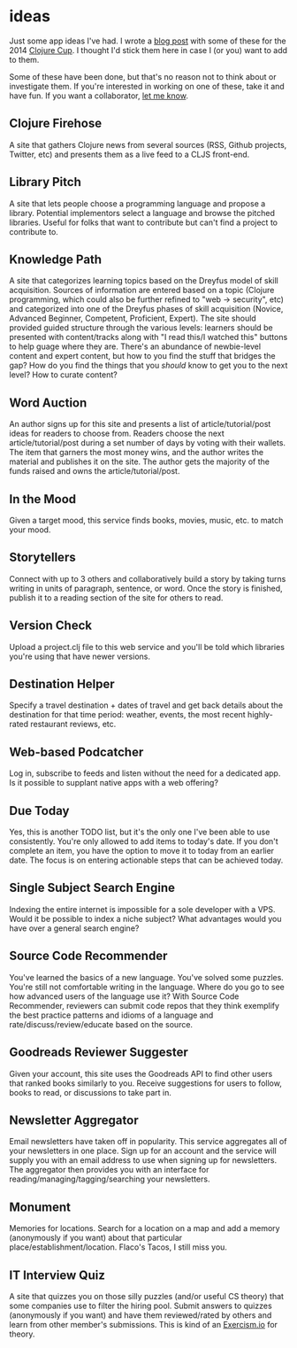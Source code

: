 ideas
=====

Just some app ideas I've had.  I wrote a [blog post](http://inchingforward.blogspot.com/2014/08/2014-clojure-cup-ideas.html) with some of these for the 2014 [Clojure Cup](http://clojurecup.com/).  I thought I'd stick them here in case I (or you) want to add to them.

Some of these have been done, but that's no reason not to think about or investigate them.  If you're interested in working on one of these, take it and have fun.  If you want a collaborator, [let me know](http://mikejanger.net).

## Clojure Firehose
A site that gathers Clojure news from several sources (RSS, Github projects, Twitter, etc) and presents them as a live feed to a CLJS front-end. 

## Library Pitch
A site that lets people choose a programming language and propose a library.  Potential implementors select a language and browse the pitched libraries.  Useful for folks that want to contribute but can't find a project to contribute to.

## Knowledge Path
A site that categorizes learning topics based on the Dreyfus model of skill acquisition.  Sources of information are entered based on a topic (Clojure programming, which could also be further refined to "web -> security", etc) and categorized into one of the Dreyfus phases of skill acquisition (Novice, Advanced Beginner, Competent, Proficient, Expert).  The site should provided guided structure through the various levels:  learners should be presented with content/tracks along with "I read this/I watched this" buttons to help guage where they are.  There's an abundance of newbie-level content and expert content, but how to you find the stuff that bridges the gap?  How do you find the things that you *should* know to get you to the next level?  How to curate content?

## Word Auction 
An author signs up for this site and presents a list of article/tutorial/post ideas for readers to choose from.  Readers choose the next article/tutorial/post during a set number of days by voting with their wallets.  The item that garners the most money wins, and the author writes the material and publishes it on the site. The author gets the majority of the funds raised and owns the article/tutorial/post. 

## In the Mood
Given a target mood, this service finds books, movies, music, etc. to match your mood.

## Storytellers
Connect with up to 3 others and collaboratively build a story by taking turns writing in units of paragraph, sentence, or word.  Once the story is finished, publish it to a reading section of the site for others to read. 

## Version Check
Upload a project.clj file to this web service and you'll be told which libraries you're using that have newer versions.

## Destination Helper
Specify a travel destination + dates of travel and get back details about the destination for that time period:  weather, events, the most recent highly-rated restaurant reviews, etc.

## Web-based Podcatcher
Log in, subscribe to feeds and listen without the need for a dedicated app.   Is it possible to supplant native apps with a web offering?

## Due Today
Yes, this is another TODO list, but it's the only one I've been able to use consistently.  You're only allowed to add items to today's date.  If you don't complete an item, you have the option to move it to today from an earlier date.  The focus is on entering actionable steps that can be achieved today.

## Single Subject Search Engine
Indexing the entire internet is impossible for a sole developer with a VPS.  Would it be possible to index a niche subject?  What advantages would you have over a general search engine?

## Source Code Recommender
You've learned the basics of a new language.  You've solved some puzzles.  You're still not comfortable writing in the language.  Where do you go to see how advanced users of the language use it?  With Source Code Recommender, reviewers can submit code repos that they think exemplify the best practice patterns and idioms of a language and rate/discuss/review/educate based on the source.

## Goodreads Reviewer Suggester
Given your account, this site uses the Goodreads API to find other users that ranked books similarly to you.   Receive suggestions for users to follow, books to read, or discussions to take part in.

## Newsletter Aggregator
Email newsletters have taken off in popularity.  This service aggregates all of your newsletters in one place.  Sign up for an account and the service will supply you with an email address to use when signing up for newsletters.  The aggregator then provides you with an interface for reading/managing/tagging/searching your newsletters.

## Monument
Memories for locations.  Search for a location on a map and add a memory (anonymously if you want) about that particular place/establishment/location.  Flaco's Tacos, I still miss you.

## IT Interview Quiz
A site that quizzes you on those silly puzzles (and/or useful CS theory) that some companies use to filter the hiring pool.  Submit answers to quizzes (anonymously if you want) and have them reviewed/rated by others and learn from other member's submissions.  This is kind of an [Exercism.io](http://exercism.io) for theory.
